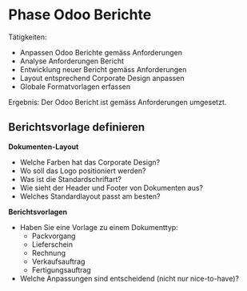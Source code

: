 # Phase Odoo Berichte

Tätigkeiten:

* Anpassen Odoo Berichte gemäss Anforderungen
* Analyse Anforderungen Bericht
* Entwicklung neuer Bericht gemäss Anforderungen
* Layout entsprechend Corporate Design anpassen
* Globale Formatvorlagen erfassen

Ergebnis: Der Odoo Bericht ist gemäss Anforderungen umgesetzt.

## Berichtsvorlage definieren

**Dokumenten-Layout**

- Welche Farben hat das Corporate Design?
- Wo soll das Logo positioniert werden?
- Was ist die Standardschriftart?
- Wie sieht der Header und Footer von Dokumenten aus?
- Welches Standardlayout passt am besten?

**Berichtsvorlagen**

- Haben Sie eine Vorlage zu einem Dokumenttyp:
	- Packvorgang
	- Lieferschein
	- Rechnung
	- Verkaufsauftrag
	- Fertigungsauftrag
- Welche Anpassungen sind entscheidend (nicht nur nice-to-have)?
